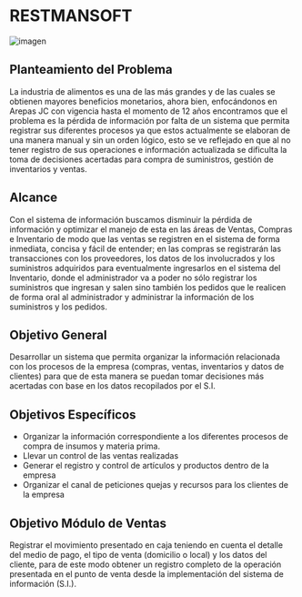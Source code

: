 # RESTMANSOFT 
![imagen](https://user-images.githubusercontent.com/110184945/184039114-d5e9ebea-a925-4aae-80d8-913423b1f478.png)

## Planteamiento del Problema 

La industria de alimentos es una de las más grandes y de las cuales se obtienen mayores beneficios monetarios, ahora bien, enfocándonos en Arepas JC 
con vigencia hasta el momento de 12 años encontramos que el problema es la pérdida de  información por falta de un sistema que permita registrar sus 
diferentes procesos ya que estos actualmente se elaboran de una manera manual y sin un orden lógico, esto se ve reflejado en que al no tener registro
de sus operaciones e información actualizada se dificulta la toma de decisiones acertadas para compra de suministros, gestión de inventarios y ventas.


## Alcance

Con el sistema de información buscamos disminuir la pérdida de información y optimizar el manejo de esta en las áreas de Ventas, Compras e Inventario de modo que las ventas se registren en el sistema de forma inmediata, concisa y fácil de entender; en las compras se registrarán las transacciones con los proveedores, los datos de los involucrados y los suministros adquiridos para eventualmente ingresarlos en el sistema del Inventario, donde el administrador va a poder no sólo registrar los suministros que ingresan y salen sino también los pedidos que le realicen de forma oral al administrador y administrar la información de los suministros y los pedidos.

## Objetivo General

Desarrollar un sistema que permita organizar la información relacionada con los procesos de la empresa (compras, ventas, inventarios y datos de clientes) para que de esta manera se puedan tomar decisiones más acertadas con base en los datos recopilados por el S.I.

## Objetivos Específicos

- Organizar la información correspondiente a los diferentes procesos de compra de insumos y materia prima.
- Llevar un control de las ventas realizadas
- Generar el registro y control de artículos y productos dentro de la empresa
- Organizar el canal de peticiones quejas y recursos para los clientes de la empresa

## Objetivo Módulo de Ventas
Registrar el movimiento presentado en caja teniendo en cuenta el detalle del medio de pago, el tipo de venta (domicilio o local) y los datos del cliente, para de este modo obtener un registro completo de la operación presentada en el punto de venta desde la implementación del sistema de información (S.I.).





